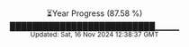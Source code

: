 <p align="center">
⏳Year Progress (87.58 %) <br>
██████████████████████████▁▁▁▁ <br>
<sub>Updated: Sat, 16 Nov 2024 12:38:37 GMT</sub>
</p>

